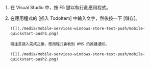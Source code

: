 
1. 在 Visual Studio 中，按 F5 鍵以執行此應用程式。
2. 在應用程式的 [插入 TodoItem] 中輸入文字，然後按一下 [儲存]。
   
       ![](./media/mobile-services-windows-store-test-push/mobile-quickstart-push1.png)
   
       請注意插入完成之後，應用程式會收到 WNS 的推播通知。
   
       ![](./media/mobile-services-windows-store-test-push/mobile-quickstart-push2.png)

<!---HONumber=Oct15_HO3-->